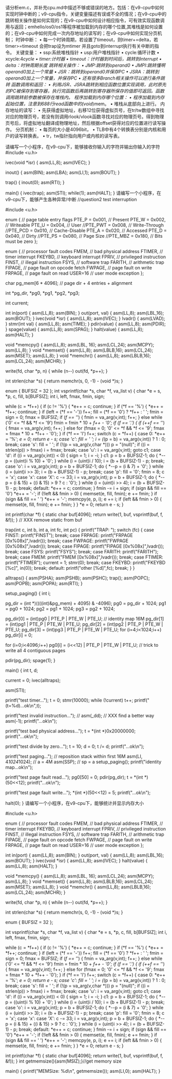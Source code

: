 请分析em.c，并补充cpu.md中描述不够或错误的地方。包括：在v9-cpu中如何实现时钟中断的；v9-cpu指令，关键变量描述有误或不全的情况；在v9-cpu中的跳转相关操作是如何实现的；在v9-cpu中如何设计相应指令，可有效实现函数调用与返回；emhello/os0/os1等程序被加载到内存的哪个位置,其堆栈是如何设置的；在v9-cpu中如何完成一次内存地址的读写的；在v9-cpu中如何实现分页机制；
时钟中断：
•	每一个时钟周期，若设置了timeout，则timer+=delta，若timer>=timeout 会把trap设为mtimer 并且goto到interrupt执行有关中断的指令。
关键变量：
•	ssp:系统堆栈指针
•	usp:用户堆栈指针
•	cycle:循环计数
•	xcycle:4*cycle
•	timer:计时器
•	timeout：计时器到时间后，跳转到interrupt
•	delta：时钟周期长度
跳转相关操作：
•	JMP:跳转到operand0
•	JMPI:跳转懂啊operand0加上一个常量
•	JSR：跳转到operand0并保存PC
•	JSRA：跳转到operand0加上一个常量，并保存PC
•	还有很多Branch相关操作可以进行条件跳转
函数调用和返回：
•	利用JSR、JSRA跳转到相应函数位置实现调用，此时原先的PC被保存到寄存器，执行完函数后再跳转到寄存器所保存的值即可返回。函数调用跳转前参数被保存在堆栈内。
程序加载到内存哪个位置：
•	程序加载到内存起始位置，注意到688行read函数中的(void*)mem。
•	堆栈从底部向上进行。
内存地址的读写：
•	先获得虚拟地址，右移12位获得虚拟页号，在tr/tw数组中寻找对应的物理页号，若没有则调用rlook/vlook函数寻找对应的物理页号。得到物理页号后，将虚拟地址翻译成物理地址，然后根据offset获得对应的位置进行读写操作。
分页机制：
•	每页的大小是4096bit，
•	TLB中有4个转换表分别是内核和用户的读写转换表。
•	tr，tw指针指向用户或内核的读写表。
	
请编写一个小程序，在v9-cpu下，能够接收你输入的字符并输出你输入的字符
#include <u.h>

ivec(void *isr)
{
  asm(LL,8);
  asm(IVEC);
}

inout()
{
  asm(BIN);
  asm(LBA);
  asm(LI,1);
  asm(BOUT);
}

trap()
{
  inout(0);
  asm(RTI);
}

main()
{
  ivec(trap);
  asm(STI);
  while(1);
  asm(HALT);
}
请编写一个小程序，在v9-cpu下，能够产生各种异常/中断
//question2 test interruption

#include <u.h>

enum { // page table entry flags
  PTE_P   = 0x001,       // Present
  PTE_W   = 0x002,       // Writeable
  PTE_U   = 0x004,       // User
//PTE_PWT = 0x008,       // Write-Through
//PTE_PCD = 0x010,       // Cache-Disable
  PTE_A   = 0x020,       // Accessed
  PTE_D   = 0x040,       // Dirty
//PTE_PS  = 0x080,       // Page Size
//PTE_MBZ = 0x180,       // Bits must be zero
};

enum { // processor fault codes
  FMEM,   // bad physical address
  FTIMER, // timer interrupt
  FKEYBD, // keyboard interrupt
  FPRIV,  // privileged instruction
  FINST,  // illegal instruction
  FSYS,   // software trap
  FARITH, // arithmetic trap
  FIPAGE, // page fault on opcode fetch
  FWPAGE, // page fault on write
  FRPAGE, // page fault on read
  USER=16 // user mode exception 
};

char pg_mem[6 * 4096]; // page dir + 4 entries + alignment

int *pg_dir, *pg0, *pg1, *pg2, *pg3;

int current;

int in(port)    { asm(LL,8); asm(BIN); }
out(port, val)  { asm(LL,8); asm(LBL,16); asm(BOUT); }
ivec(void *isr) { asm(LL,8); asm(IVEC); }
lvadr()         { asm(LVAD); }
stmr(int val)   { asm(LL,8); asm(TIME); }
pdir(value)     { asm(LL,8); asm(PDIR); }
spage(value)    { asm(LL,8); asm(SPAG); }
halt(value)     { asm(LL,8); asm(HALT); }

void *memcpy() { asm(LL,8); asm(LBL, 16); asm(LCL,24); asm(MCPY); asm(LL,8); }
void *memset() { asm(LL,8); asm(LBLB,16); asm(LCL,24); asm(MSET); asm(LL,8); }
void *memchr() { asm(LL,8); asm(LBLB,16); asm(LCL,24); asm(MCHR); }

write(fd, char *p, n) { while (n--) out(fd, *p++); }

int strlen(char *s) { return memchr(s, 0, -1) - (void *)s; }

enum { BUFSIZ = 32 };
int vsprintf(char *s, char *f, va_list v)
{
  char *e = s, *p, c, fill, b[BUFSIZ];
  int i, left, fmax, fmin, sign;

  while (c = *f++) {
    if (c != '%') { *e++ = c; continue; }
    if (*f == '%') { *e++ = *f++; continue; }
    if (left = (*f == '-')) f++;
    fill = (*f == '0') ? *f++ : ' ';
    fmin = sign = 0; fmax = BUFSIZ;
    if (*f == '*') { fmin = va_arg(v,int); f++; } else while ('0' <= *f && *f <= '9') fmin = fmin * 10 + *f++ - '0';
    if (*f == '.') { if (*++f == '*') { fmax = va_arg(v,int); f++; } else for (fmax = 0; '0' <= *f && *f <= '9'; fmax = fmax * 10 + *f++ - '0'); }
    if (*f == 'l') f++;
    switch (c = *f++) {
    case 0: *e++ = '%'; *e = 0; return e - s;
    case 'c': fill = ' '; i = (*(p = b) = va_arg(v,int)) ? 1 : 0; break;
    case 's': fill = ' '; if (!(p = va_arg(v,char *))) p = "(null)"; if ((i = strlen(p)) > fmax) i = fmax; break;
    case 'u': i = va_arg(v,int); goto c1;
    case 'd': if ((i = va_arg(v,int)) < 0) { sign = 1; i = -i; } c1: p = b + BUFSIZ-1; do { *--p = ((uint)i % 10) + '0'; } while (i = (uint)i / 10); i = (b + BUFSIZ-1) - p; break;
    case 'o': i = va_arg(v,int); p = b + BUFSIZ-1; do { *--p = (i & 7) + '0'; } while (i = (uint)i >> 3); i = (b + BUFSIZ-1) - p; break;
    case 'p': fill = '0'; fmin = 8; c = 'x';
    case 'x': case 'X': c -= 33; i = va_arg(v,int); p = b + BUFSIZ-1; do { *--p = (i & 15) + ((i & 15) > 9 ? c : '0'); } while (i = (uint)i >> 4); i = (b + BUFSIZ-1) - p; break;
    default: *e++ = c; continue;
    }
    fmin -= i + sign;
    if (sign && fill == '0') *e++ = '-';
    if (!left && fmin > 0) { memset(e, fill, fmin); e += fmin; }
    if (sign && fill == ' ') *e++ = '-';
    memcpy(e, p, i); e += i;
    if (left && fmin > 0) { memset(e, fill, fmin); e += fmin; }
  }
  *e = 0;
  return e - s;
}

int printf(char *f) { static char buf[4096]; return write(1, buf, vsprintf(buf, f, &f)); } // XXX remove static from buf

trap(int c, int b, int a, int fc, int pc)
{
  printf("TRAP: ");
  switch (fc) {
  case FINST:  printf("FINST"); break;
  case FRPAGE: printf("FRPAGE [0x%08x]",lvadr()); break;
  case FWPAGE: printf("FWPAGE [0x%08x]",lvadr()); break;
  case FIPAGE: printf("FIPAGE [0x%08x]",lvadr()); break;
  case FSYS:   printf("FSYS"); break;
  case FARITH: printf("FARITH"); break;
  case FMEM:   printf("FMEM [0x%08x]",lvadr()); break;
  case FTIMER: printf("FTIMER"); current = 1; stmr(0); break;
  case FKEYBD: printf("FKEYBD [%c]", in(0)); break;
  default:     printf("other [%d]",fc); break;
  }
}

alltraps()
{
  asm(PSHA);
  asm(PSHB);
  asm(PSHC);
  trap();
  asm(POPC);
  asm(POPB);
  asm(POPA);
  asm(RTI);
}

setup_paging()
{
  int i;
  
  pg_dir = (int *)((((int)&pg_mem) + 4095) & -4096);
  pg0 = pg_dir + 1024;
  pg1 = pg0 + 1024;
  pg2 = pg1 + 1024;
  pg3 = pg2 + 1024;
  
  pg_dir[0] = (int)pg0 | PTE_P | PTE_W | PTE_U;  // identity map 16M
  pg_dir[1] = (int)pg1 | PTE_P | PTE_W | PTE_U;
  pg_dir[2] = (int)pg2 | PTE_P | PTE_W | PTE_U;
  pg_dir[3] = (int)pg3 | PTE_P | PTE_W | PTE_U;
  for (i=4;i<1024;i++) pg_dir[i] = 0;
  
  for (i=0;i<4096;i++) pg0[i] = (i<<12) | PTE_P | PTE_W | PTE_U;  // trick to write all 4 contiguous pages
  
  pdir(pg_dir);
  spage(1);
}

main()
{
  int t, d; 
  
  current = 0;
  ivec(alltraps);
  
  asm(STI);
  
  printf("test timer...");
  t = 0;
  stmr(10000);
  while (!current) t++;
  printf("(t=%d)...ok\n",t);
  
  printf("test invalid instruction...");
//  asm(_dd); // XXX find a better way
  asm(-1);
  printf("...ok\n");
  
  printf("test bad physical address...");
  t = *(int *)0x20000000;
  printf("...ok\n");

  printf("test divide by zero...");
  t = 10; d = 0; t /= d;
  printf("...ok\n");
  
  printf("test paging...");
  // reposition stack within first 16M
  asm(LI, 4*1024*1024); // a = 4M
  asm(SSP); // sp = a
  setup_paging();
  printf("identity map...ok\n");

  printf("test page fault read...");
  pg0[50] = 0;
  pdir(pg_dir);
  t = *(int *)(50<<12);
  printf("...ok\n");

  printf("test page fault write...");
  *(int *)(50<<12) = 5;
  printf("...ok\n");

  halt(0);
}
请编写一个小程序，在v9-cpu下，能够统计并显示内存大小

#include <u.h>

enum { // processor fault codes
  FMEM,   // bad physical address
  FTIMER, // timer interrupt
  FKEYBD, // keyboard interrupt
  FPRIV,  // privileged instruction
  FINST,  // illegal instruction
  FSYS,   // software trap
  FARITH, // arithmetic trap
  FIPAGE, // page fault on opcode fetch
  FWPAGE, // page fault on write
  FRPAGE, // page fault on read
  USER=16 // user mode exception
};

int in(port)    { asm(LL,8); asm(BIN); }
out(port, val)  { asm(LL,8); asm(LBL,16); asm(BOUT); }
ivec(void *isr) { asm(LL,8); asm(IVEC); }
halt(value)     { asm(LL,8); asm(HALT); }

void *memcpy() { asm(LL,8); asm(LBL, 16); asm(LCL,24); asm(MCPY); asm(LL,8); }
void *memset() { asm(LL,8); asm(LBLB,16); asm(LCL,24); asm(MSET); asm(LL,8); }
void *memchr() { asm(LL,8); asm(LBLB,16); asm(LCL,24); asm(MCHR); }

write(fd, char *p, n) { while (n--) out(fd, *p++); }

int strlen(char *s) { return memchr(s, 0, -1) - (void *)s; }

enum { BUFSIZ = 32 };

int vsprintf(char *s, char *f, va_list v)
{
  char *e = s, *p, c, fill, b[BUFSIZ];
  int i, left, fmax, fmin, sign;

  while (c = *f++) {
    if (c != '%') { *e++ = c; continue; }
    if (*f == '%') { *e++ = *f++; continue; }
    if (left = (*f == '-')) f++;
    fill = (*f == '0') ? *f++ : ' ';
    fmin = sign = 0; fmax = BUFSIZ;
    if (*f == '*') { fmin = va_arg(v,int); f++; } else while ('0' <= *f && *f <= '9') fmin = fmin * 10 + *f++ - '0';
    if (*f == '.') { if (*++f == '*') { fmax = va_arg(v,int); f++; } else for (fmax = 0; '0' <= *f && *f <= '9'; fmax = fmax * 10 + *f++ - '0'); }
    if (*f == 'l') f++;
    switch (c = *f++) {
    case 0: *e++ = '%'; *e = 0; return e - s;
    case 'c': fill = ' '; i = (*(p = b) = va_arg(v,int)) ? 1 : 0; break;
    case 's': fill = ' '; if (!(p = va_arg(v,char *))) p = "(null)"; if ((i = strlen(p)) > fmax) i = fmax; break;
    case 'u': i = va_arg(v,int); goto c1;
    case 'd': if ((i = va_arg(v,int)) < 0) { sign = 1; i = -i; } c1: p = b + BUFSIZ-1; do { *--p = ((uint)i % 10) + '0'; } while (i = (uint)i / 10); i = (b + BUFSIZ-1) - p; break;
    case 'o': i = va_arg(v,int); p = b + BUFSIZ-1; do { *--p = (i & 7) + '0'; } while (i = (uint)i >> 3); i = (b + BUFSIZ-1) - p; break;
    case 'p': fill = '0'; fmin = 8; c = 'x';
    case 'x': case 'X': c -= 33; i = va_arg(v,int); p = b + BUFSIZ-1; do { *--p = (i & 15) + ((i & 15) > 9 ? c : '0'); } while (i = (uint)i >> 4); i = (b + BUFSIZ-1) - p; break;
    default: *e++ = c; continue;
    }
    fmin -= i + sign;
    if (sign && fill == '0') *e++ = '-';
    if (!left && fmin > 0) { memset(e, fill, fmin); e += fmin; }
    if (sign && fill == ' ') *e++ = '-';
    memcpy(e, p, i); e += i;
    if (left && fmin > 0) { memset(e, fill, fmin); e += fmin; }
  }
  *e = 0;
  return e - s;
}

int printf(char *f) { static char buf[4096]; return write(1, buf, vsprintf(buf, f, &f)); }
int getmemsize(){asm(MSIZ);}//get memory size

main()
{
  printf("MEMSize: %d\n", getmemsize());
  asm(LI,0);
  asm(HALT);
}
